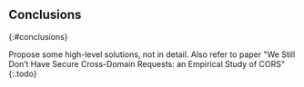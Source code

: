 ## Conclusions
{:#conclusions}

Propose some high-level solutions, not in detail.
Also refer to paper "We Still Don’t Have Secure Cross-Domain Requests: an Empirical Study of CORS"
{:.todo}